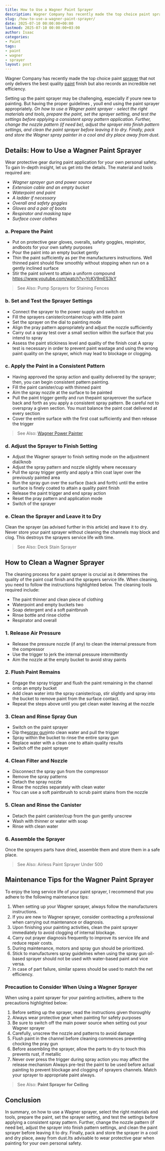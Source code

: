 ```yaml
---
title: How to Use a Wagner Paint Sprayer
description: Wagner Company has recently made the top choice paint sprayer that not only delivers the best quality paint finish but also records an incredible net...
slug: /how-to-use-a-wagner-paint-sprayer/
date: 2025-07-10 00:00:00+00:00
lastmod: 2025-07-10 00:00:00+03:00
author: Isaac
categories:
- Paint
tags:
- paint
- wagner
- sprayer
layout: post
---
```

Wagner Company has recently made the top choice paint [sprayer](https://pestpolicy.com/best-paint-sprayer-for-ceiling/) that not only delivers the best quality [paint](https://pestpolicy.com/best-paint-sprayer-for-doors/) finish but also records an incredible net efficiency.

Setting up the paint sprayer may be challenging, especially if youre new to painting. But having the
proper guidelines
, youll end using the paint sprayer appropriately.
*On how to use a Wagner paint sprayer - select the right materials and tools, prepare the paint, set the sprayer setting, and test the settings before applying a consistent spray pattern application.*
*Further, change the nozzle pattern (if need be), adjust the sprayer into finish pattern settings, and clean the paint sprayer before leaving it to dry. Finally, pack and store the Wagner spray painter in a cool and dry place away from dust.*
## Details: How to Use a Wagner Paint Sprayer
Wear protective gear during paint application for your own personal safety. To gain In-depth insight, let us get into the details. The material and tools required are:
- *Wagner sprayer gun and power source*
- *Extension cable and an empty bucket*
- *Waterpoint and paint*
- *A ladder  if necessary*
- *Overall and safety goggles*
- *Gloves and a pair of boots*
- *Respirator and masking tape*
- *Surface cover clothes*
### a. Prepare the Paint
- Put on protective gear  gloves, overalls, safety goggles, respirator, andboots for your own safety purposes
- Pour the paint into an empty bucket gently
- Thin the paint sufficiently as per the manufacturers instructions. Well thinned paint should flow smoothly without stopping when run on a gently inclined surface
- Stir the paint solvent to attain a uniform compound
https://www.youtube.com/watch?v=YcKV9mES3kY
> See Also:
> Pump Sprayers for Staining Fences
### b. Set and Test the Sprayer Settings
- Connect the sprayer to the power supply and switch on
- Fill the sprayers canister/container/cup with little paint
- Set the sprayer on the dial to painting mode
- Align the pray pattern appropriately and adjust the nozzle sufficiently
- Carry out a spray test over a small section within the surface that you intend to spray
- Assess the paint stickiness level and quality of the finish coat
A spray test is necessary in order to prevent paint wastage and using the wrong paint quality on the sprayer, which may lead to blockage or clogging.
### c. Apply the Paint in a Consistent Pattern
- Having approved the spray action and quality delivered by the sprayer; then, you can begin consistent pattern painting.
- Fill the paint canister/cup with thinned paint
- Aim the spray nozzle at the surface to be painted
- Pull the paint trigger gently and run thepaint sprayerover the surface back and forth as you apply a consistent spray pattern. Be careful not to overspray a given section. You must balance the paint coat delivered at every section
- Cover the entire surface with the first coat sufficiently and then release the trigger
> See Also:
> [Wagner Power Painter](https://pestpolicy.com/wagner-power-painter-review/)
### d. Adjust the Sprayer to Finish Setting
- Adjust the Wagner sprayer to finish setting mode on the adjustment dial/knob
- Adjust the spray pattern and nozzle slightly  where necessary
- Pull the spray trigger gently and apply a thin coat layer over the previously painted area
- Run the spray gun over the surface (back and forth) until the entire surface is finely coated to attain a quality paint finish
- Release the paint trigger and end spray action
- Reset the pray pattern and application mode
- Switch of the sprayer
### e. Clean the Sprayer and Leave it to Dry
Clean the sprayer (as advised further in this article) and leave it to dry.
Never store your paint sprayer without cleaning  the channels may block and clog. This destroys the sprayers service life with time.
> See Also:
> Deck Stain Sprayer
## How to Clean a Wagner Sprayer
The cleaning process for a paint sprayer is crucial as it determines the quality of the paint coat finish and the sprayers service life.
When cleaning, you need to follow the instructions highlighted below. The cleaning tools required include:
- The paint thinner and clean piece of clothing
- Waterpoint and empty buckets  two
- Soap detergent and a soft paintbrush
- Rinse bottle and rinse clothe
- Respirator and overall
### 1. Release Air Pressure
- Release the pressure nozzle (if any) to clean the internal pressure from the compressor
- Use the trigger to jerk the internal pressure intermittently
- Aim the nozzle at the empty bucket to avoid stray paints
### 2. Flush Paint Remains
- Engage the spray trigger and flush the paint remaining in the channel onto an empty bucket
- Add clean water into the spray canister/cup, stir slightly and spray into the bucket to remove paint from the surface contact.
- Repeat the steps above until you get clean water leaving at the nozzle
### 3. Clean and Rinse Spray Gun
- Switch on the paint sprayer
- Dip the[spray gun](https://www.amazon.com/Wagner-0529033-Home-Decor-Sprayer/dp/B01BVEI3X4/ref=sr_1_35?dchild=1&keywords=-+Wagner+sprayer&qid=1611835813&sr=8-35)into clean water and pull the trigger
- Spray within the bucket to rinse the entire spray gun
- Replace water with a clean one to attain quality results
- Switch off the paint sprayer
### 4. Clean Filter and Nozzle
- Disconnect the spray gun from the compressor
- Remove the spray patterns
- Detach the spray nozzle
- Rinse the nozzles separately with clean water
- You can use a soft paintbrush to scrub paint stains from the nozzle
### 5. Clean and Rinse the Canister
- Detach the paint canister/cup from the gun gently  unscrew
- Wash with thinner or water with soap
- Rinse with clean water
### 6. Assemble the Sprayer
Once the sprayers parts have dried, assemble them and store them in a safe place.
> See Also:
> Airless Paint Sprayer Under 500
## Maintenance Tips for the Wagner Paint Sprayer
To enjoy the long service life of your paint sprayer, I recommend that you adhere to the following maintenance tips:
1. When setting up your Wagner sprayer, always follow the manufacturers instructions.
2. If you are new to Wagner sprayer, consider contracting a professional when carrying out maintenance or diagnosis.
3. Upon finishing your painting activities, clean the paint sprayer immediately to avoid clogging of internal blockage.
4. Carry out prayer diagnosis frequently to improve its service life and reduce repair costs.
5. During maintenance, motors and spray gun should be prioritized.
6. Stick to manufacturers spray guidelines when using the spray gun  oil-based sprayer should not be used with water-based paint and vice versa.
7. In case of part failure, similar spares should be used to match the net efficiency.
### Precaution to Consider When Using a Wagner Sprayer
When using a paint sprayer for your painting activities, adhere to the precautions highlighted below:
1. Before setting up the sprayer, read the instructions given thoroughly
2. Always wear protective gear when painting for safety purposes
3. Be sure to switch off the main power source when setting out your Wagner sprayer
4. Carefully, unscrew the nozzle and patterns to avoid damage
5. Flush paint in the channel before cleaning commences preventing chocking the pray gun
6. Before assembling the sprayer, allow the parts to dry to touch  this prevents rust, if metallic
7. Never over press the trigger during spray action  you may affect the release mechanism
Always pre-test the paint to be used before actual painting to prevent blockage and clogging of sprayers channels. Match your sprayer to appropriate paint always.
> See Also:
> **Paint Sprayer for Ceiling**
## Conclusion
In summary, on how to use a Wagner sprayer, select the right materials and tools, prepare the paint, set the sprayer setting, and test the settings before applying a consistent spray pattern.
Further, change the nozzle pattern (if need be), adjust the sprayer into finish pattern settings, and clean the paint sprayer before leaving it to dry.
Finally, pack and store the sprayer in a cool and dry place, away from dust.Its advisable to wear protective gear when painting for your own personal safety.